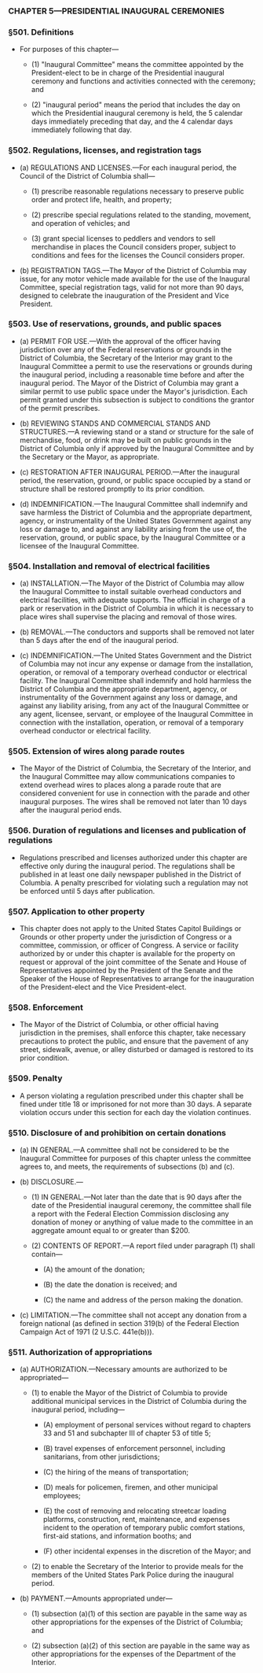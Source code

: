 ### **CHAPTER 5—PRESIDENTIAL INAUGURAL CEREMONIES**

### §501. Definitions
* For purposes of this chapter—

  * (1) "Inaugural Committee" means the committee appointed by the President-elect to be in charge of the Presidential inaugural ceremony and functions and activities connected with the ceremony; and

  * (2) "inaugural period" means the period that includes the day on which the Presidential inaugural ceremony is held, the 5 calendar days immediately preceding that day, and the 4 calendar days immediately following that day.

### §502. Regulations, licenses, and registration tags
* (a) REGULATIONS AND LICENSES.—For each inaugural period, the Council of the District of Columbia shall—

  * (1) prescribe reasonable regulations necessary to preserve public order and protect life, health, and property;

  * (2) prescribe special regulations related to the standing, movement, and operation of vehicles; and

  * (3) grant special licenses to peddlers and vendors to sell merchandise in places the Council considers proper, subject to conditions and fees for the licenses the Council considers proper.


* (b) REGISTRATION TAGS.—The Mayor of the District of Columbia may issue, for any motor vehicle made available for the use of the Inaugural Committee, special registration tags, valid for not more than 90 days, designed to celebrate the inauguration of the President and Vice President.

### §503. Use of reservations, grounds, and public spaces
* (a) PERMIT FOR USE.—With the approval of the officer having jurisdiction over any of the Federal reservations or grounds in the District of Columbia, the Secretary of the Interior may grant to the Inaugural Committee a permit to use the reservations or grounds during the inaugural period, including a reasonable time before and after the inaugural period. The Mayor of the District of Columbia may grant a similar permit to use public space under the Mayor's jurisdiction. Each permit granted under this subsection is subject to conditions the grantor of the permit prescribes.

* (b) REVIEWING STANDS AND COMMERCIAL STANDS AND STRUCTURES.—A reviewing stand or a stand or structure for the sale of merchandise, food, or drink may be built on public grounds in the District of Columbia only if approved by the Inaugural Committee and by the Secretary or the Mayor, as appropriate.

* (c) RESTORATION AFTER INAUGURAL PERIOD.—After the inaugural period, the reservation, ground, or public space occupied by a stand or structure shall be restored promptly to its prior condition.

* (d) INDEMNIFICATION.—The Inaugural Committee shall indemnify and save harmless the District of Columbia and the appropriate department, agency, or instrumentality of the United States Government against any loss or damage to, and against any liability arising from the use of, the reservation, ground, or public space, by the Inaugural Committee or a licensee of the Inaugural Committee.

### §504. Installation and removal of electrical facilities
* (a) INSTALLATION.—The Mayor of the District of Columbia may allow the Inaugural Committee to install suitable overhead conductors and electrical facilities, with adequate supports. The official in charge of a park or reservation in the District of Columbia in which it is necessary to place wires shall supervise the placing and removal of those wires.

* (b) REMOVAL.—The conductors and supports shall be removed not later than 5 days after the end of the inaugural period.

* (c) INDEMNIFICATION.—The United States Government and the District of Columbia may not incur any expense or damage from the installation, operation, or removal of a temporary overhead conductor or electrical facility. The Inaugural Committee shall indemnify and hold harmless the District of Columbia and the appropriate department, agency, or instrumentality of the Government against any loss or damage, and against any liability arising, from any act of the Inaugural Committee or any agent, licensee, servant, or employee of the Inaugural Committee in connection with the installation, operation, or removal of a temporary overhead conductor or electrical facility.

### §505. Extension of wires along parade routes
* The Mayor of the District of Columbia, the Secretary of the Interior, and the Inaugural Committee may allow communications companies to extend overhead wires to places along a parade route that are considered convenient for use in connection with the parade and other inaugural purposes. The wires shall be removed not later than 10 days after the inaugural period ends.

### §506. Duration of regulations and licenses and publication of regulations
* Regulations prescribed and licenses authorized under this chapter are effective only during the inaugural period. The regulations shall be published in at least one daily newspaper published in the District of Columbia. A penalty prescribed for violating such a regulation may not be enforced until 5 days after publication.

### §507. Application to other property
* This chapter does not apply to the United States Capitol Buildings or Grounds or other property under the jurisdiction of Congress or a committee, commission, or officer of Congress. A service or facility authorized by or under this chapter is available for the property on request or approval of the joint committee of the Senate and House of Representatives appointed by the President of the Senate and the Speaker of the House of Representatives to arrange for the inauguration of the President-elect and the Vice President-elect.

### §508. Enforcement
* The Mayor of the District of Columbia, or other official having jurisdiction in the premises, shall enforce this chapter, take necessary precautions to protect the public, and ensure that the pavement of any street, sidewalk, avenue, or alley disturbed or damaged is restored to its prior condition.

### §509. Penalty
* A person violating a regulation prescribed under this chapter shall be fined under title 18 or imprisoned for not more than 30 days. A separate violation occurs under this section for each day the violation continues.

### §510. Disclosure of and prohibition on certain donations
* (a) IN GENERAL.—A committee shall not be considered to be the Inaugural Committee for purposes of this chapter unless the committee agrees to, and meets, the requirements of subsections (b) and (c).

* (b) DISCLOSURE.—

  * (1) IN GENERAL.—Not later than the date that is 90 days after the date of the Presidential inaugural ceremony, the committee shall file a report with the Federal Election Commission disclosing any donation of money or anything of value made to the committee in an aggregate amount equal to or greater than $200.

  * (2) CONTENTS OF REPORT.—A report filed under paragraph (1) shall contain—

    * (A) the amount of the donation;

    * (B) the date the donation is received; and

    * (C) the name and address of the person making the donation.


* (c) LIMITATION.—The committee shall not accept any donation from a foreign national (as defined in section 319(b) of the Federal Election Campaign Act of 1971 (2 U.S.C. 441e(b))).

### §511. Authorization of appropriations
* (a) AUTHORIZATION.—Necessary amounts are authorized to be appropriated—

  * (1) to enable the Mayor of the District of Columbia to provide additional municipal services in the District of Columbia during the inaugural period, including—

    * (A) employment of personal services without regard to chapters 33 and 51 and subchapter III of chapter 53 of title 5;

    * (B) travel expenses of enforcement personnel, including sanitarians, from other jurisdictions;

    * (C) the hiring of the means of transportation;

    * (D) meals for policemen, firemen, and other municipal employees;

    * (E) the cost of removing and relocating streetcar loading platforms, construction, rent, maintenance, and expenses incident to the operation of temporary public comfort stations, first-aid stations, and information booths; and

    * (F) other incidental expenses in the discretion of the Mayor; and


  * (2) to enable the Secretary of the Interior to provide meals for the members of the United States Park Police during the inaugural period.


* (b) PAYMENT.—Amounts appropriated under—

  * (1) subsection (a)(1) of this section are payable in the same way as other appropriations for the expenses of the District of Columbia; and

  * (2) subsection (a)(2) of this section are payable in the same way as other appropriations for the expenses of the Department of the Interior.